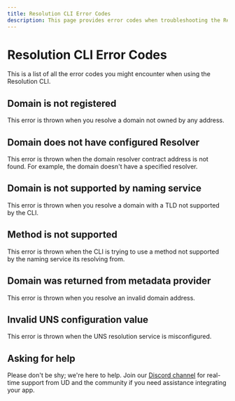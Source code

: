 ```yaml
---
title: Resolution CLI Error Codes
description: This page provides error codes when troubleshooting the Resolution CLI.
---
```


# Resolution CLI Error Codes

This is a list of all the error codes you might encounter when using the Resolution CLI.

## Domain is not registered

This error is thrown when you resolve a domain not owned by any address.

## Domain does not have configured Resolver

This error is thrown when the domain resolver contract address is not found. For example, the domain doesn't have a specified resolver.

## Domain is not supported by naming service

This error is thrown when you resolve a domain with a TLD not supported by the CLI.

## Method is not supported

This error is thrown when the CLI is trying to use a method not supported by the naming service its resolving from.

## Domain was returned from metadata provider

This error is thrown when you resolve an invalid domain address.

## Invalid UNS configuration value

This error is thrown when the UNS resolution service is misconfigured.

## Asking for help

Please don't be shy; we're here to help. Join our [Discord channel](https://discord.gg/b6ZVxSZ9Hn) for real-time support from UD and the community if you need assistance integrating your app.
